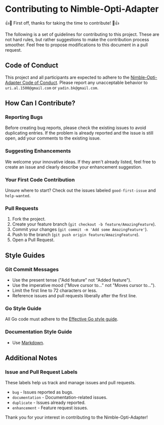 # Contributing to Nimble-Opti-Adapter

👍🎉 First off, thanks for taking the time to contribute! 🎉👍

The following is a set of guidelines for contributing to this project. These are not hard rules, but rather suggestions to make the contribution process smoother. Feel free to propose modifications to this document in a pull request.

## Code of Conduct

This project and all participants are expected to adhere to the [Nimble-Opti-Adapter Code of Conduct](CODE_OF_CONDUCT.md). Please report any unacceptable behavior to `uri.al.1500@gmail.com` or `yadin.bk@gmail.com`.

## How Can I Contribute?

### Reporting Bugs

Before creating bug reports, please check the existing issues to avoid duplicating entries. If the problem is already reported and the issue is still open, add your comments to the existing issue.

### Suggesting Enhancements

We welcome your innovative ideas. If they aren't already listed, feel free to create an issue and clearly describe your enhancement suggestion.

### Your First Code Contribution

Unsure where to start? Check out the issues labeled `good-first-issue` and `help-wanted`.

### Pull Requests

1. Fork the project.
2. Create your feature branch (`git checkout -b feature/AmazingFeature`).
3. Commit your changes (`git commit -m 'Add some AmazingFeature'`).
4. Push to the branch (`git push origin feature/AmazingFeature`).
5. Open a Pull Request.

## Style Guides

### Git Commit Messages

* Use the present tense ("Add feature" not "Added feature").
* Use the imperative mood ("Move cursor to..." not "Moves cursor to...").
* Limit the first line to 72 characters or less.
* Reference issues and pull requests liberally after the first line.

### Go Style Guide

All Go code must adhere to the [Effective Go style guide](https://golang.org/doc/effective_go.html). 

### Documentation Style Guide

* Use [Markdown](https://daringfireball.net/projects/markdown).

## Additional Notes

### Issue and Pull Request Labels

These labels help us track and manage issues and pull requests.

* `bug` - Issues reported as bugs.
* `documentation` - Documentation-related issues.
* `duplicate` - Issues already reported.
* `enhancement` - Feature request issues.

Thank you for your interest in contributing to the Nimble-Opti-Adapter!
